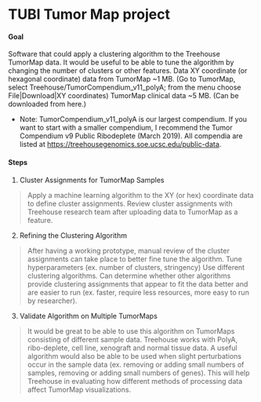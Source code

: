 # TUBI Tumor Map project

#### Goal
Software that could apply a clustering algorithm to the Treehouse TumorMap data.  It would be useful to be able to tune the algorithm by changing the number of clusters or other features.
Data
XY coordinate (or hexagonal coordinate) data from TumorMap ~1 MB. (Go to TumorMap, select Treehouse/TumorCompendium_v11_polyA; from the menu choose File|Download|XY coordinates)
TumorMap clinical data ~5 MB. (Can be downloaded from here.)

- Note: TumorCompendium_v11_polyA is our largest compendium. If you want to start with a smaller compendium, I recommend the Tumor Compendium v9 Public Ribodeplete (March 2019). All compendia are listed at https://treehousegenomics.soe.ucsc.edu/public-data.

#### Steps
1. Cluster Assignments for TumorMap Samples
   
> Apply a machine learning algorithm to the XY (or hex) coordinate data to define cluster assignments.  Review cluster assignments with Treehouse research team after uploading data to TumorMap as a feature.

2.  Refining the Clustering Algorithm
   
> After having a working prototype, manual review of the cluster assignments can take place to better fine tune the algorithm.
Tune hyperparameters (ex. number of clusters, stringency)
Use different clustering algorithms.  Can determine whether other algorithms provide clustering assignments that appear to fit the data better and are easier to run (ex. faster, require less resources, more easy to run by researcher).

3. Validate Algorithm on Multiple TumorMaps
> It would be great to be able to use this algorithm on TumorMaps consisting of different sample data.  Treehouse works with PolyA, ribo-deplete, cell line, xenograft and normal tissue data.  A useful algorithm would also be able to be used when slight perturbations occur in the sample data (ex. removing or adding small numbers of samples, removing or adding small numbers of genes).  This will help Treehouse in evaluating how different methods of processing data affect TumorMap visualizations.

